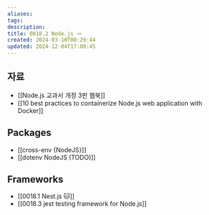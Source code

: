 ```yaml
---
aliases: 
tags: 
description:
title: 0018.2 Node.js 🪢
created: 2024-03-10T00:29:44
updated: 2024-12-04T17:00:45
---
```


## 자료

- [[Node.js 교과서 개정 3판 웹북]]
- [[10 best practices to containerize Node.js web application with Docker]]

## Packages

- [[cross-env {NodeJS}]]
- [[dotenv NodeJS (TODO)]]

## Frameworks

- [[0018.1 Nest.js 🐱]]
- [[0018.3 jest testing framework for Node.js]]
